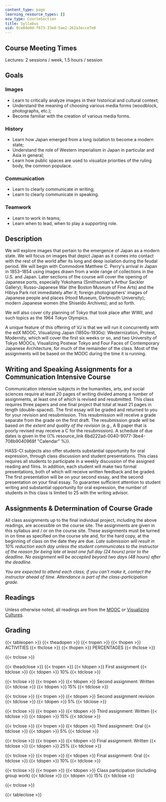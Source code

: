 ```yaml
---
content_type: page
learning_resource_types: []
ocw_type: CourseSection
title: Syllabus
uid: 0ce04e0d-f673-33e8-5ae2-262a3ecce7e0
---
```


Course Meeting Times
--------------------

Lectures: 2 sessions / week, 1.5 hours / session

Goals
-----

### Images

*   Learn to critically analyze images in their historical and cultural context;
*   Understand the meaning of choosing various media forms (woodblock, photographs, etc.);
*   Become familiar with the creation of various media forms.

### History

*   Learn how Japan emerged from a long isolation to become a modern state;
*   Understand the role of Western imperialism in Japan in particular and Asia in general;
*   Learn how public spaces are used to visualize priorities of the ruling body, the common populace.

### Communication

*   Learn to clearly communicate in writing;
*   Learn to clearly communicate in speaking.

### Teamwork

*   Learn to work in teams;
*   Learn when to lead, when to play a supporting role.

Description
-----------

We will explore images that pertain to the emergence of Japan as a modern state. We will focus on images that depict Japan as it comes into contact with the rest of the world after its long and deep isolation during the feudal period. We will begin with Commodore Matthew C. Perry's arrival in Japan in 1853–1854 using images drawn from a wide range of collections in the U.S. and Japan. Later sections of the course will cover the opening of Japanese ports, especially Yokohama (Smithsonian's Arthur Sackler Gallery); Russo-Japanese War (the Boston Museum of Fine Arts) and the Hibiya Park riot immediately after it; foreign photographers' images of Japanese people and places (Hood Museum, Dartmouth University); modern Japanese women (the Shiseido Archives); and so forth.

We will also cover city planning of Tokyo that took place after WWII, and such topics as the 1964 Tokyo Olympics.

A unique feature of this offering of VJ is that we will run it concurrently with the edX MOOC, Visualizing Japan (1850s–1930s): Westernization, Protest, Modernity, which will cover the first six weeks or so, and two University of Tokyo MOOCs, Visualizing Postwar Tokyo and Four Faces of Contemporary Japanese Architecture, for much of the remainder of the class. Most of the assignments will be based on the MOOC during the time it is running.

Writing and Speaking Assignments for a Communication Intensive Course
---------------------------------------------------------------------

Communication intensive subjects in the humanities, arts, and social sciences require at least 20 pages of writing divided among a number of assignments, at least one of which is revised and resubmitted. This class requires three papers and one final project that total at least 21 pages in length (double-spaced). The first essay will be graded and returned to you for your revision and resubmission. This resubmission will receive a grade separate from the grade on the first draft. The resubmission grade will be based _on the extent and quality of the revision_ (e.g., A B paper that is poorly revised may receive a C for the resubmission). A schedule of due dates is given in the {{% resource_link 6bd222ad-0040-9077-3be4-708b9040968f "Calendar" %}}.

HASS-CI subjects also offer students substantial opportunity for oral expression, through class discussion and student presentations. This class requires all students to participate in a weekly discussion of the assigned reading and films. In addition, each student will make two formal presentations, both of which will receive written feedback and be graded. The first presentation will be on your second essay, and the second presentation on your final essay. To guarantee sufficient attention to student writing and substantial opportunity for oral expression, the number of students in this class is limited to 25 with the writing advisor.

Assignments & Determination of Course Grade
-------------------------------------------

All class assignments up to the final individual project, including the above readings, are accessible on the course site. The assignments are given in this syllabus and / or on the course site. These assignments must be turned in on time as specified on the course site and, for the hard copy, at the beginning of class on the date they are due. _Late submission will result in 10% reduction each day unless the student communicates to the instructor of the reason for being late at least one full day (24 hours) prior to the deadline. No assignment will be accepted beyond two days (48 hours) after the deadline._

_You are expected to attend each class; if you can't make it, contact the instructor ahead of time. Attendance is part of the class-participation grade._

Readings
--------

Unless otherwise noted, all readings are from the [MOOC](https://www.edx.org/course/visualizing-japan-1850s-1930s-harvardx-mitx-vjx-2) or [Visualizing Cultures](http://visualizingcultures.mit.edu).

Grading
-------

{{< tableopen >}}
{{< theadopen >}}
{{< tropen >}}
{{< thopen >}}
ACTIVITIES
{{< thclose >}}
{{< thopen >}}
PERCENTAGES
{{< thclose >}}

{{< trclose >}}

{{< theadclose >}}
{{< tropen >}}
{{< tdopen >}}
First assignment
{{< tdclose >}}
{{< tdopen >}}
10%
{{< tdclose >}}

{{< trclose >}}
{{< tropen >}}
{{< tdopen >}}
Second assignment: Written
{{< tdclose >}}
{{< tdopen >}}
15%
{{< tdclose >}}

{{< trclose >}}
{{< tropen >}}
{{< tdopen >}}
Second assignment revision
{{< tdclose >}}
{{< tdopen >}}
5%
{{< tdclose >}}

{{< trclose >}}
{{< tropen >}}
{{< tdopen >}}
Third assignment: Written
{{< tdclose >}}
{{< tdopen >}}
15%
{{< tdclose >}}

{{< trclose >}}
{{< tropen >}}
{{< tdopen >}}
Third assignment: Oral
{{< tdclose >}}
{{< tdopen >}}
5%
{{< tdclose >}}

{{< trclose >}}
{{< tropen >}}
{{< tdopen >}}
Final assignment: Written
{{< tdclose >}}
{{< tdopen >}}
25%
{{< tdclose >}}

{{< trclose >}}
{{< tropen >}}
{{< tdopen >}}
Final assignment: Oral
{{< tdclose >}}
{{< tdopen >}}
10%
{{< tdclose >}}

{{< trclose >}}
{{< tropen >}}
{{< tdopen >}}
Class participation (including group work)
{{< tdclose >}}
{{< tdopen >}}
15%
{{< tdclose >}}

{{< trclose >}}

{{< tableclose >}}